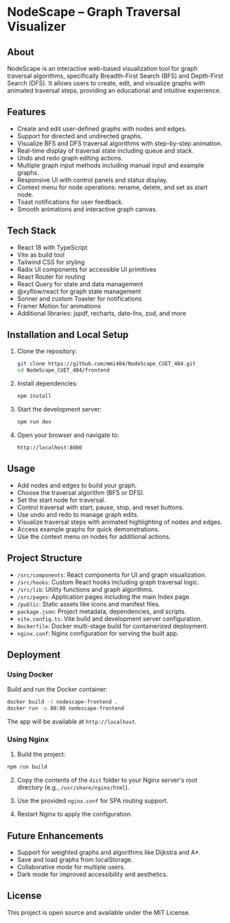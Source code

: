 # NodeScape – Graph Traversal Visualizer

## About
NodeScape is an interactive web-based visualization tool for graph traversal algorithms, specifically Breadth-First Search (BFS) and Depth-First Search (DFS). It allows users to create, edit, and visualize graphs with animated traversal steps, providing an educational and intuitive experience.

## Features
- Create and edit user-defined graphs with nodes and edges.
- Support for directed and undirected graphs.
- Visualize BFS and DFS traversal algorithms with step-by-step animation.
- Real-time display of traversal state including queue and stack.
- Undo and redo graph editing actions.
- Multiple graph input methods including manual input and example graphs.
- Responsive UI with control panels and status display.
- Context menu for node operations: rename, delete, and set as start node.
- Toast notifications for user feedback.
- Smooth animations and interactive graph canvas.

## Tech Stack
- React 18 with TypeScript
- Vite as build tool
- Tailwind CSS for styling
- Radix UI components for accessible UI primitives
- React Router for routing
- React Query for state and data management
- @xyflow/react for graph state management
- Sonner and custom Toaster for notifications
- Framer Motion for animations
- Additional libraries: jspdf, recharts, date-fns, zod, and more

## Installation and Local Setup

1. Clone the repository:
   ```bash
   git clone https://github.com/mmi404/NodeScape_CUET_404.git
   cd NodeScape_CUET_404/frontend
   ```

2. Install dependencies:
   ```bash
   npm install
   ```

3. Start the development server:
   ```bash
   npm run dev
   ```

4. Open your browser and navigate to:
   ```
   http://localhost:8080
   ```

## Usage

- Add nodes and edges to build your graph.
- Choose the traversal algorithm (BFS or DFS).
- Set the start node for traversal.
- Control traversal with start, pause, stop, and reset buttons.
- Use undo and redo to manage graph edits.
- Visualize traversal steps with animated highlighting of nodes and edges.
- Access example graphs for quick demonstrations.
- Use the context menu on nodes for additional actions.

## Project Structure

- `/src/components`: React components for UI and graph visualization.
- `/src/hooks`: Custom React hooks including graph traversal logic.
- `/src/lib`: Utility functions and graph algorithms.
- `/src/pages`: Application pages including the main Index page.
- `/public`: Static assets like icons and manifest files.
- `package.json`: Project metadata, dependencies, and scripts.
- `vite.config.ts`: Vite build and development server configuration.
- `Dockerfile`: Docker multi-stage build for containerized deployment.
- `nginx.conf`: Nginx configuration for serving the built app.

## Deployment

### Using Docker

Build and run the Docker container:

```bash
docker build -t nodescape-frontend .
docker run -p 80:80 nodescape-frontend
```

The app will be available at `http://localhost`.

### Using Nginx

1. Build the project:

```bash
npm run build
```

2. Copy the contents of the `dist` folder to your Nginx server's root directory (e.g., `/usr/share/nginx/html`).

3. Use the provided `nginx.conf` for SPA routing support.

4. Restart Nginx to apply the configuration.

## Future Enhancements

- Support for weighted graphs and algorithms like Dijkstra and A*.
- Save and load graphs from localStorage.
- Collaborative mode for multiple users.
- Dark mode for improved accessibility and aesthetics.

## License

This project is open source and available under the MIT License.
